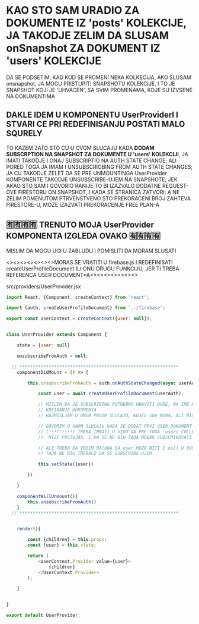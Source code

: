 # KAO STO SAM URADIO ZA DOKUMENTE IZ 'posts' KOLEKCIJE, JA TAKODJE ZELIM DA SLUSAM onSnapshot ZA DOKUMENT IZ 'users' KOLEKCIJE

DA SE PODSETIM, KAD KOD SE PROMENI NEKA KOLKECIJA, AKO SLUSAM onsnapshot, JA MOGU PRISTUPITI SNAPSHOTU KOLEKCIJE, I TO JE SNAPSHOT KOJI JE 'UHVACEN', SA SVIM PROMENAMA, KOJE SU IZVSENE NA DOKUMENTIMA

## DAKLE IDEM U KOMPONENTU UserProviderl I STVARI CE PRI REDEFINISANJU POSTATI MALO SQURELY

TO KAZEM ZATO STO CU U OVOM SLUCAJU KADA **DODAM SUBSCRPTION NA SNAPSHOT ZA DOKUMENTE U 'users' KOLEKCIJI**, JA IMATI TAKODJE I ONAJ SUBSCRIPTIO NA AUTH STATE CHANGE; ALI PORED TOGA JA IMAM I UNSUBSCRIOBING FROM AUTH STATE CHANGES; JA CU TAKODJE ZELET DA SE PRE UNMOUNTINGA UserProvider KOMPONENTE TAKODJE UNSUBSCRIBE-UJEM NA SNAPSHOTE; JEK AKAO STO SAM I GOVORIO RANIJE TO BI IZAZVALO DODATNE REQUEST-OVE FIRESTORU ON SNAPSHOT, I KADA SE STRANICA ZATVORI; A NE ZELIM POMENUTOM PTRVENSTVENO STO PREKORACENI BROJ ZAHTEVA FIRESTORE-U, MOZE IZAZVATI PREKORACENJE FREE PLAN-A

## :u6709::u6709::u6709::u6709: TRENUTO MOJA UserProvider KOMPONENTA IZGLEDA OVAKO :u6709::u6709::u6709::u6709:

MISLIM DA MOGU UCI U ZABLUDU I POMISLITI DA MORAM SLUSATI

<><><><><><><>MORAS SE VRATITI U firebase.js I REDEFINISATI createUserProfileDocument ILI ONU DRUGU FUNKCIJU; JER TI TREBA REFERENCA USER DOCUMENT*A<><><><><><><>

src/providers/UserProvider.jsx

```javascript
import React, {Component, createContext} from 'react';

import {auth, createUserProfileDocument} from '../firebase';

export const UserContext = createContext({user: null});


class UserProvider extends Component {

    state = {user: null}

    unsubscribeFromAuth = null;

  // ************************************************************
    componentDidMount = () => {

        this.unsubscribeFromAuth = auth.onAuthStateChanged(async userAuth => {

            const user = await createUserProfileDocument(userAuth);

            // MISLIM DA JE SUBSCRIBING POTREBNO OBAVITI OVDE, NA IME KADA SE ZAVRSI
            // KREIRANJE DOKUMENTA
            // RAZMISLJAM O ONOM PRVOM SLUCAJU, KOJEG SDA NEMA, ALI MISLI MDA OD NJEGA TREBA POCETI

            // GOVORIM O ONOM SLUCAJU KADA JE DODAT PRVI USER DOKUMENT U 'users' KOLEKCIJU
            // (!!!!!!!!!) TREBA IMNATI U VIDU DA PRE TOGA 'users COLLECTION
            //  NIJE POSTOJAO, I DA SE NE BIH TADA MOGAO SUBSCRIBOVATI NA SNAPSHOT-OVE

            // ALI TREBA DA VODIM RACUNA DA user MOZE BITI I null U OVOM OBIMU
            // TADA NE BIH TREBALO DA SE SUBSCRIBE-UJEM

            this.setState({user})

        })

    }

    componentWillUnmount(){
        this.unsubscribeFromAuth()
    }
  // ************************************************************


    render(){

        const {children} = this.props;
        const {user} = this.state;

        return (
            <UserContext.Provider value={user}>
                {children}
            </UserContext.Provider>
        );

    }


}

export default UserProvider;

```
